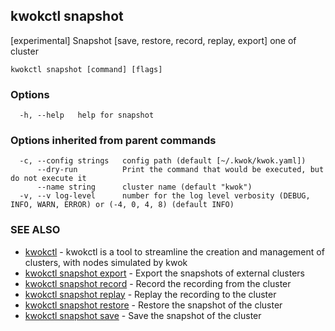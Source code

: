 ## kwokctl snapshot

[experimental] Snapshot [save, restore, record, replay, export] one of cluster

```
kwokctl snapshot [command] [flags]
```

### Options

```
  -h, --help   help for snapshot
```

### Options inherited from parent commands

```
  -c, --config strings   config path (default [~/.kwok/kwok.yaml])
      --dry-run          Print the command that would be executed, but do not execute it
      --name string      cluster name (default "kwok")
  -v, --v log-level      number for the log level verbosity (DEBUG, INFO, WARN, ERROR) or (-4, 0, 4, 8) (default INFO)
```

### SEE ALSO

* [kwokctl](kwokctl.md)	 - kwokctl is a tool to streamline the creation and management of clusters, with nodes simulated by kwok
* [kwokctl snapshot export](kwokctl_snapshot_export.md)	 - Export the snapshots of external clusters
* [kwokctl snapshot record](kwokctl_snapshot_record.md)	 - Record the recording from the cluster
* [kwokctl snapshot replay](kwokctl_snapshot_replay.md)	 - Replay the recording to the cluster
* [kwokctl snapshot restore](kwokctl_snapshot_restore.md)	 - Restore the snapshot of the cluster
* [kwokctl snapshot save](kwokctl_snapshot_save.md)	 - Save the snapshot of the cluster

